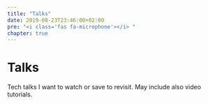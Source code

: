 ```yaml
---
title: "Talks"
date: 2019-08-23T23:46:00+02:00
pre: "<i class='fas fa-microphone'></i> "
chapter: true
---
```

# Talks

Tech talks I want to watch or save to revisit. May include also video tutorials.
